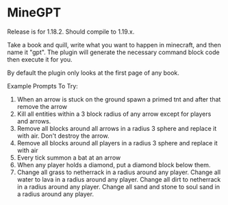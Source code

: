 # MineGPT

Release is for 1.18.2. Should compile to 1.19.x.

Take a book and quill, write what you want to happen in minecraft, and then name it "gpt". The plugin will generate the necessary command block code then execute it for you.

By default the plugin only looks at the first page of any book.

Example Prompts To Try:
1. When an arrow is stuck on the ground spawn a primed tnt and after that remove the arrow
2. Kill all entities within a 3 block radius of any arrow except for players and arrows.
3. Remove all blocks around all arrows in a radius 3 sphere and replace it with air. Don't destroy the arrow.
4. Remove all blocks around all players in a radius 3 sphere and replace it with air
5. Every tick summon a bat at an arrow
6. When any player holds a diamond, put a diamond block below them.
7. Change all grass to netherrack in a radius around any player. Change all water to lava in a radius around any player. Change all dirt to netherrack in a radius around any player. Change all sand and stone to soul sand in a radius around any player.
